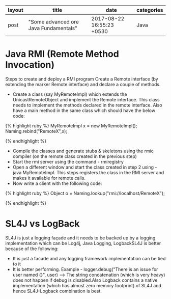 |layout|title|date|categories|
|---|---|---|---|
|post|"Some advanced ore Java Fundamentals"|2017-08-22 16:55:23 +0530|Java| 

# Java RMI (Remote Method Invocation)

Steps to create and deploy a RMI program
 Create a Remote interface (by extending the marker Remote interface) and declare a couple of methods.
 * Create a class (say MyRemoteImpl) which extends the UnicastRemoteObject and implement the Remote interface. This class needs to implement the methods declared in the remote interface. Also have a main method in the same class which should have the below code:
 
 {% highlight ruby %}
 MyRemoteImpl x = new MyRemoteImpl();
 Naming.rebind("RemoteX",x);
 
 {% endhighlight %}
 
* Compile the classes and generate stubs & skeletons using the rmic compiler (on the remote class created in the previous step)
* Start the rmi server using the command - rmiregistry
* Open a different window and start the class created in step 2 using - java MyRemoteImpl. This steps registers the class in the RMI server and makes it available for remote calls.
* Now write a client with the following code:

{% highlight ruby %}
Object o = Naming.lookup("rmi://localhost/RemoteX");

{% endhighlight %}

# SL4J vs LogBack

SL4J is just a logging façade and it needs to be backed up by a logging implementation which can be Log4j, Java Logging, LogbackSL4J is better because of the following:
* It is just a facade and any logging framework implementation can be tied to it
* It is better performing. Example - logger.debug("There is an issue for user named {}", user) --> The string concatenation (which is very heavy) does not happen if debug is disabled.Also Logback contains a native implementation (which has almost zero memory footprint) of SL4J and hence SL4J-Logback combination is best.
